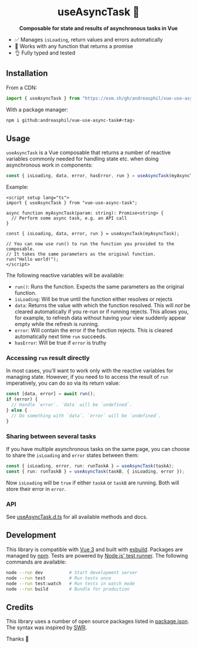 <h1 align="center">
  useAsyncTask 🚂
</h1>

<p align="center">
  <strong>Composable for state and results of asynchronous tasks in Vue</strong>
</p>

- ✅ Manages `isLoading`, return values and errors automatically
- 🦾 Works with any function that returns a promise
- 👌 Fully typed and tested

## Installation

From a CDN:

```ts
import { useAsyncTask } from "https://esm.sh/gh/andreasphil/vue-use-async-task@<tag>?external=vue";
```

With a package manager:

```sh
npm i github:andreasphil/vue-use-async-task#<tag>
```

## Usage

`useAsyncTask` is a Vue composable that returns a number of reactive variables commonly needed for handling state etc. when doing asynchronous work in components:

```ts
const { isLoading, data, error, hasError, run } = useAsyncTask(myAsyncTask);
```

Example:

```vue
<script setup lang="ts">
import { useAsyncTask } from "vue-use-async-task";

async function myAsyncTask(param: string): Promise<string> {
  // Perform some async task, e.g. an API call
}

const { isLoading, data, error, run } = useAsyncTask(myAsyncTask);

// You can now use run() to run the function you provided to the composable.
// It takes the same parameters as the original function.
run("Hello world!");
</script>
```

The following reactive variables will be available:

- `run()`: Runs the function. Expects the same parameters as the original function.
- `isLoading`: Will be true until the function either resolves or rejects
- `data`: Returns the value with which the function resolved. This will _not_ be cleared automatically if you re-run or if running rejects. This allows you, for example, to refresh data without having your view suddenly appear empty while the refresh is running.
- `error`: Will contain the error if the function rejects. This is cleared automatically next time `run` succeeds.
- `hasError`: Will be true if `error` is truthy

### Accessing `run` result directly

In most cases, you'll want to work only with the reactive variables for managing state. However, if you need to to access the result of `run` imperatively, you can do so via its return value:

```ts
const [data, error] = await run();
if (error) {
  // Handle `error`. `data` will be `undefined`.
} else {
  // Do something with `data`. `error` will be `undefined`.
}
```

### Sharing between several tasks

If you have multiple asynchronous tasks on the same page, you can choose to share the `isLoading` and `error` states between them:

```ts
const { isLoading, error, run: runTaskA } = useAsyncTask(taskA);
const { run: runTaskB } = useAsyncTask(taskB, { isLoading, error });
```

Now `isLoading` will be `true` if either `taskA` or `taskB` are running. Both will store their error in `error`.

### API

See [useAsyncTask.d.ts](./dist/useAsyncTask.d.ts) for all available methods and docs.

## Development

This library is compatible with [Vue 3](https://vuejs.org) and built with [esbuild](https://esbuild.github.io). Packages are managed by [npm](https://npmjs.org). Tests are powered by [Node.js' test runner](https://nodejs.org/en/learn/test-runner/introduction). The following commands are available:

```sh
node --run dev          # Start development server
node --run test         # Run tests once
node --run test:watch   # Run tests in watch mode
node --run build        # Bundle for production
```

## Credits

This library uses a number of open source packages listed in [package.json](package.json). The syntax was inspired by [SWR](https://swr.vercel.app).

Thanks 🙏
